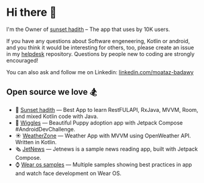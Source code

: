 # Hi there 👋

I'm the Owner of [sunset hadith](https://github.com/MoatazBadawy/Sunset-hadith) – The app that uses by 10K users.

If you have any questions about Software engeneering, Kotlin or android, and you think it would be interesting for others, too, please create an issue in my [helpdesk](https://github.com/MoatazBadawy/helpdesk) repository. Questions by people new to coding are strongly encouraged! 

You can also ask and follow me on Linkedin: [linkedin.com/moataz-badawy](https://www.linkedin.com/in/moataz-badawy/)
<!--START_SECTION:helpdesk-shows-->

## Open source we love 🏂

- 🕌 [Sunset hadith](https://github.com/MoatazBadawy/Sunset-hadith) — Best App to learn RestFULAPI, RxJava, MVVM, Room, and mixed Kotlin code with Java.
- 🐶 [Wiggles](https://github.com/MoatazBadawy/Wiggles) — Beautiful Puppy adoption app with Jetpack Compose #AndroidDevChallenge.
- ☀️ [WeatherZone](https://github.com/SoumikBhatt/WeatherZone) — Weather App with MVVM using OpenWeather API. Written in Kotlin.
- 🗞 [JetNews](https://github.com/android/compose-samples/tree/master/JetNews) — Jetnews is a sample news reading app, built with Jetpack Compose. 
- ⌚️ [Wear os samples](https://github.com/android/wear-os-samples) — Multiple samples showing best practices in app and watch face development on Wear OS.
